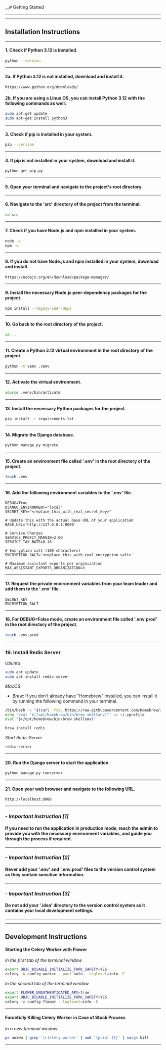 
__# Getting Started

---

---

## Installation Instructions

---

#### 1. Check if Python 3.12 is installed.
```bash
python --version
```

---

#### 2a. If Python 3.12 is not installed, download and install it.
```text
https://www.python.org/downloads/
```

#### 2b. If you are using a Linux OS, you can install Python 3.12 with the following commands as well:
```bash
sudo apt-get update
sudo apt-get install python3
```

---

#### 3. Check if pip is installed in your system.
```bash
pip --version
```

---

#### 4. If pip is not installed in your system, download and install it.
```bash
python get-pip.py
```

---

#### 5. Open your terminal and navigate to the project's root directory.

---

#### 6. Navigate to the 'src' directory of the project from the terminal.
```bash
cd src
```

---

#### 7. Check if you have Node.js and npm installed in your system.
```bash 
node -v
npm -v
```

---

#### 8. If you do not have Node.js and npm installed in your system, download and install.
```text
https://nodejs.org/en/download/package-manager/
```

---

#### 9. Install the necessary Node.js peer-dependency packages for the project.
```bash
npm install --legacy-peer-deps
```

---

#### 10. Go back to the root directory of the project.
```bash
cd ..
```

---

#### 11. Create a Python 3.12 virtual environment in the root directory of the project.
```bash
python -m venv .venv
```

---

#### 12. Activate the virtual environment.
```bash
source .venv/bin/activate
```

---

#### 13. Install the necessary Python packages for the project.
```bash
pip install -r requirements.txt
```

---

#### 14. Migrate the Django database.
```bash
python manage.py migrate
```

---

#### 15. Create an environment file called '.env' in the root directory of the project.
```bash
touch .env
```

---

#### 16. Add the following environment variables to the '.env' file.
```text
DEBUG=True
DJANGO_ENVIRONMENT="local"
SECRET_KEY="<replace_this_with_real_secret_key>"

# Update this with the actual base URL of your application
BASE_URL='http://127.0.0.1:8000'

# Service Charges
SERVICE_PROFIT_MARGIN=2.00
SERVICE_TAX_RATE=0.18

# Encryption salt (100 characters)
ENCRYPTION_SALT='<replace_this_with_real_encryption_salt>'

# Maximum assistant exports per organization
MAX_ASSISTANT_EXPORTS_ORGANIZATION=3
```

---

#### 17. Request the private environment variables from your team leader and add them to the '.env' file.
```text
SECRET_KEY
ENCRYPTION_SALT
```

---

#### 18. For DEBUG=False mode, create an environment file called '.env.prod' in the root directory of the project.
```bash
touch .env.prod
```

---

### 19. Install Redis Server

*Ubuntu*
```bash
sudo apt update
sudo apt install redis-server
```


*MacOS*

- *Brew*: If you don't already have "Homebrew" installed, you can install it by running the following command 
          in your terminal.

```bash
/bin/bash -c "$(curl -fsSL https://raw.githubusercontent.com/Homebrew/install/HEAD/install.sh)"
echo 'eval "$(/opt/homebrew/bin/brew shellenv)"' >> ~/.zprofile
eval "$(/opt/homebrew/bin/brew shellenv)"
```

```bash
brew install redis
```

*Start Redis Server*
  
  ```bash
  redis-server
  ```

---

#### 20. Run the Django server to start the application.
```bash
python manage.py runserver
```

---

#### 21. Open your web browser and navigate to the following URL.
```text
http://localhost:8000
```

---

### - *Important Instruction [1]*

#### If you need to run the application in production mode, reach the admin to provide you with the necessary environment variables, and guide you through the process if required.

---

### - *Important Instruction [2]*

#### Never add your '.env' and '.env.prod' files to the version control system as they contain sensitive information.

---

### - *Important Instruction [3]*

#### Do not add your '.idea' directory to the version control system as it contains your local development settings.

---
---

## Development Instructions

#### Starting the Celery Worker with Flower
  
  *In the first tab of the terminal window*
  ```bash
  export OBJC_DISABLE_INITIALIZE_FORK_SAFETY=YES
  celery -A config worker --pool solo --loglevel=info -E
  ```

  *In the second tab of the terminal window*
  ```bash
  export FLOWER_UNAUTHENTICATED_API=true
  export OBJC_DISABLE_INITIALIZE_FORK_SAFETY=YES
  celery -A config flower --loglevel=info -E
  ```

---

#### Forcefully Killing Celery Worker in Case of Stuck Process

*In a new terminal window*
```bash
ps auxww | grep '[c]elery worker' | awk '{print $2}' | xargs kill 
```

---
